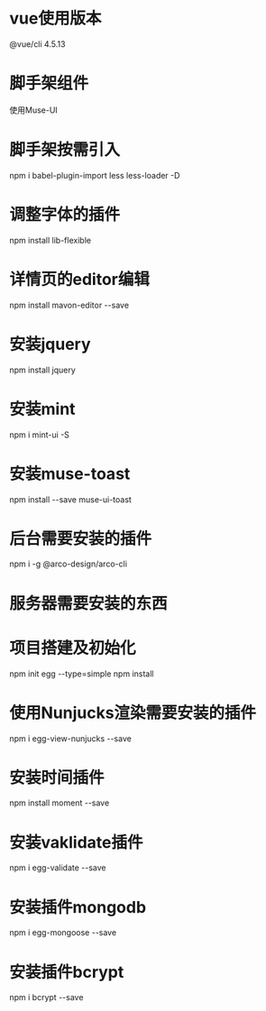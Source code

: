 # vue使用版本
@vue/cli 4.5.13 
# 脚手架组件
使用Muse-UI
# 脚手架按需引入
npm i babel-plugin-import less less-loader -D
# 调整字体的插件
npm install lib-flexible
# 详情页的editor编辑
npm install mavon-editor --save
# 安装jquery
npm install jquery
# 安装mint
npm i mint-ui -S
# 安装muse-toast
npm install --save muse-ui-toast


# 后台需要安装的插件
npm i -g @arco-design/arco-cli




# 服务器需要安装的东西

# 项目搭建及初始化
npm init egg --type=simple
npm install

# 使用Nunjucks渲染需要安装的插件
npm i egg-view-nunjucks --save

# 安装时间插件
npm install moment --save

# 安装vaklidate插件
npm i egg-validate --save

# 安装插件mongodb
npm i egg-mongoose --save

# 安装插件bcrypt
npm i bcrypt --save